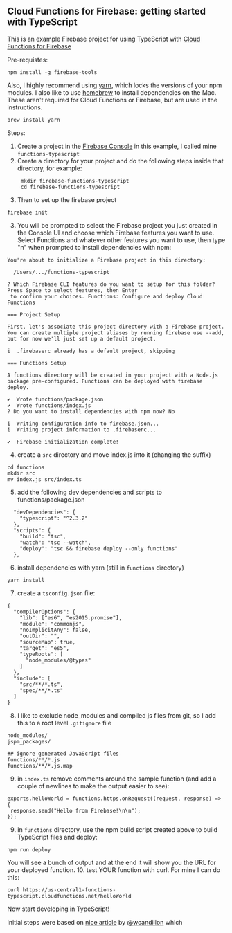 ## Cloud Functions for Firebase: getting started with TypeScript

This is an example Firebase project for using TypeScript with 
[Cloud Functions for Firebase](https://firebase.google.com/products/functions) 

Pre-requistes:

```
npm install -g firebase-tools
```

Also, I highly recommend using [yarn](https://yarnpkg.com), 
which locks the versions of your npm modules.  I also like to use 
[homebrew](https://brew.sh/) to install dependencies on the Mac.  These aren't
required for Cloud Functions or Firebase, but are used in the instructions.

```
brew install yarn
```


Steps:

1. Create a project in the [Firebase Console](https://console.firebase.google.com/)
in this example, I called mine `functions-typescript`
2. Create a directory for your project and do the following steps inside that
directory, for example:
   ``` 
    mkdir firebase-functions-typescript
    cd firebase-functions-typescript
   ```
2. Then to set up the firebase project
```
firebase init
```
3. You will be prompted to select the Firebase project you just created in the
Console UI and choose which Firebase features you want to use.  Select 
Functions and whatever other features you want to use, then type "n" when
prompted to install dependencies with npm:
```
You're about to initialize a Firebase project in this directory:

  /Users/.../functions-typescript

? Which Firebase CLI features do you want to setup for this folder? Press Space to select features, then Enter
 to confirm your choices. Functions: Configure and deploy Cloud Functions

=== Project Setup

First, let's associate this project directory with a Firebase project.
You can create multiple project aliases by running firebase use --add, 
but for now we'll just set up a default project.

i  .firebaserc already has a default project, skipping

=== Functions Setup

A functions directory will be created in your project with a Node.js
package pre-configured. Functions can be deployed with firebase deploy.

✔  Wrote functions/package.json
✔  Wrote functions/index.js
? Do you want to install dependencies with npm now? No

i  Writing configuration info to firebase.json...
i  Writing project information to .firebaserc...

✔  Firebase initialization complete!
```
4. create a `src` directory and move index.js into it (changing the suffix)
```
cd functions
mkdir src
mv index.js src/index.ts
```
5. add the following dev dependencies and scripts to functions/package.json
```
  "devDependencies": {
    "typescript": "^2.3.2"
  },
  "scripts": {
    "build": "tsc",
    "watch": "tsc --watch",
    "deploy": "tsc && firebase deploy --only functions"
  },
```
6. install dependencies with yarn (still in `functions` directory)
```
yarn install
```
7. create a `tsconfig.json` file:
```
{
  "compilerOptions": {
    "lib": ["es6", "es2015.promise"],
    "module": "commonjs",
    "noImplicitAny": false,
    "outDir": "",
    "sourceMap": true,
    "target": "es5",
    "typeRoots": [
      "node_modules/@types"
    ]
  },
  "include": [
    "src/**/*.ts",
    "spec/**/*.ts"
  ]
}
```
8. I like to exclude node_modules and compiled js files from git, so
I add this to a root level `.gitignore` file
```
node_modules/
jspm_packages/

## ignore generated JavaScript files
functions/**/*.js
functions/**/*.js.map

```
9. in `index.ts` remove comments around the sample function (and
add a couple of newlines to make the output easier to see):
```
exports.helloWorld = functions.https.onRequest((request, response) => {
 response.send("Hello from Firebase!\n\n");
});
```
9. in `functions` directory, use the npm build script created
above to build TypeScript files and deploy:
```
npm run deploy
```
You will see a bunch of output and at the end it will show you the URL for your deployed function.
10. test YOUR function with curl. For mine I can do this:
```
curl https://us-central1-functions-typescript.cloudfunctions.net/helloWorld
```

Now start developing in TypeScript!

Initial steps were based on [nice article](https://medium.com/@wcandillon/writing-cloud-functions-with-typescript-61d86e282752) by [@wcandillon](https://twitter.com/wcandillon) which
